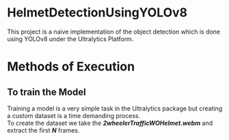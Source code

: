 # HelmetDetectionUsingYOLOv8
This project is a naive implementation of the object detection which is done using YOLOv8 under the Ultralytics Platform.

# Methods of Execution
## To train the Model
Training a model is a very simple task in the Ultralytics package but creating a custom dataset is a time demanding process.<br/>
To create the dataset we take the **_2wheelerTrafficWOHelmet.webm_** and extract the first **_N_** frames.
